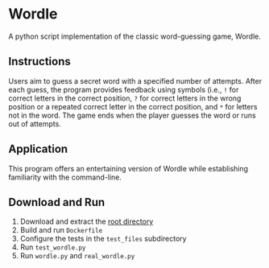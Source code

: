# Wordle
A python script implementation of the classic word-guessing game, Wordle.

## Instructions
Users aim to guess a secret word with a specified number of attempts. After each guess, the program provides feedback using symbols (i.e., `!` for correct letters in the correct position, `?` for correct letters in the wrong position or a repeated correct letter in the correct position, and `*` for letters not in the word. The game ends when the player guesses the word or runs out of attempts.

## Application
This program offers an entertaining version of Wordle while establishing familiarity with the command-line.

## Download and Run
1) Download and extract the [root directory](https://github.com/caydnbaldwin/Wordle/archive/refs/heads/main.zip)
2) Build and run `Dockerfile`
3) Configure the tests in the `test_files` subdirectory
4) Run `test_wordle.py`
5) Run `wordle.py` and `real_wordle.py` 
